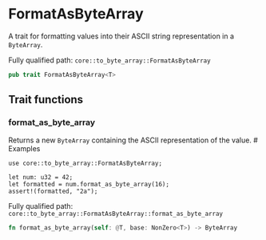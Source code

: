 # FormatAsByteArray

A trait for formatting values into their ASCII string representation in a `ByteArray`.

Fully qualified path: `core::to_byte_array::FormatAsByteArray`

```rust
pub trait FormatAsByteArray<T>
```

## Trait functions

### format_as_byte_array

Returns a new `ByteArray` containing the ASCII representation of the value.  # Examples
```cairo
use core::to_byte_array::FormatAsByteArray;

let num: u32 = 42;
let formatted = num.format_as_byte_array(16);
assert!(formatted, "2a");
```

Fully qualified path: `core::to_byte_array::FormatAsByteArray::format_as_byte_array`

```rust
fn format_as_byte_array(self: @T, base: NonZero<T>) -> ByteArray
```


